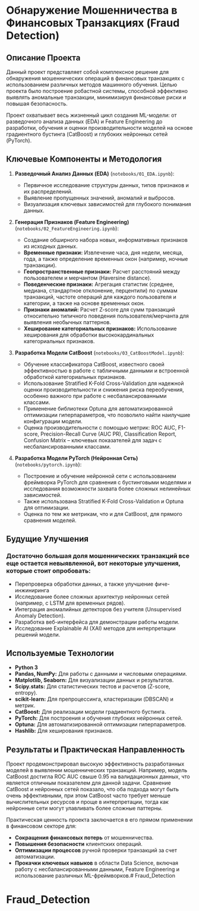 # Обнаружение Мошенничества в Финансовых Транзакциях (Fraud Detection)

## Описание Проекта

Данный проект представляет собой комплексное решение для обнаружения мошеннических операций в финансовых транзакциях с использованием различных методов машинного обучения. Целью проекта было построение робастной системы, способной эффективно выявлять аномальные транзакции, минимизируя финансовые риски и повышая безопасность.

Проект охватывает весь жизненный цикл создания ML-модели: от разведочного анализа данных (EDA) и Feature Engineering до разработки, обучения и оценки производительности моделей на основе градиентного бустинга (CatBoost) и глубоких нейронных сетей (PyTorch).

## Ключевые Компоненты и Методология

1.  **Разведочный Анализ Данных (EDA)** (`notebooks/01_EDA.ipynb`):
    * Первичное исследование структуры данных, типов признаков и их распределений.
    * Выявление пропущенных значений, аномалий и выбросов.
    * Визуализация ключевых зависимостей для глубокого понимания данных.

2.  **Генерация Признаков (Feature Engineering)** (`notebooks/02_FeatureEngineering.ipynb`):
    * Создание обширного набора новых, информативных признаков из исходных данных.
    * **Временные признаки:** Извлечение часа, дня недели, месяца, года, а также определение временных окон (например, ночные транзакции).
    * **Геопространственные признаки:** Расчет расстояний между пользователем и мерчантом (Haversine distance).
    * **Поведенческие признаки:** Агрегация статистик (среднее, медиана, стандартное отклонение, перцентили) по суммам транзакций, частоте операций для каждого пользователя и категории, а также на основе временных окон.
    * **Признаки аномалий:** Расчет Z-score для сумм транзакций относительно типичного поведения пользователя/мерчанта для выявления необычных паттернов.
    * **Хеширование категориальных признаков:** Использование хеширования для обработки высококардинальных категориальных признаков.

3.  **Разработка Модели CatBoost** (`notebooks/03_CatBoostModel.ipynb`):
    * Обучение классификатора CatBoost, известного своей эффективностью в работе с табличными данными и встроенной обработкой категориальных признаков.
    * Использование Stratified K-Fold Cross-Validation для надежной оценки производительности и снижения риска переобучения, особенно важного при работе с несбалансированными классами.
    * Применение библиотеки Optuna для автоматизированной оптимизации гиперпараметров, что позволило найти наилучшие конфигурации модели.
    * Оценка производительности с помощью метрик: ROC AUC, F1-score, Precision-Recall Curve (AUC PR), Classification Report, Confusion Matrix – ключевых показателей для задач с несбалансированными классами.

4.  **Разработка Модели PyTorch (Нейронная Сеть)** (`notebooks/pytorch.ipynb`):
    * Построение и обучение нейронной сети с использованием фреймворка PyTorch для сравнения с бустинговыми моделями и исследования возможности захвата более сложных нелинейных зависимостей.
    * Также использована Stratified K-Fold Cross-Validation и Optuna для оптимизации.
    * Оценка по тем же метрикам, что и для CatBoost, для прямого сравнения моделей.


## Будущие Улучшения
### Достаточно большая доля мошеннических транзакций все еще остается невыявленной, вот некоторые улучшения, которые стоит опробовать:
* Перепроверка обработки данных, а также улучшение фиче-инжиниринга
* Исследование более сложных архитектур нейронных сетей (например, с LSTM для временных рядов).
* Интеграция аномалийных детекторов без учителя (Unsupervised Anomaly Detection).
* Разработка веб-интерфейса для демонстрации работы модели.
* Исследование Explainable AI (XAI) методов для интерпретации решений модели.

## Используемые Технологии

* **Python 3**
* **Pandas, NumPy:** Для работы с данными и числовыми операциями.
* **Matplotlib, Seaborn:** Для визуализации данных и результатов.
* **Scipy.stats:** Для статистических тестов и расчетов (Z-score, entropy).
* **scikit-learn:** Для препроцессинга, кластеризации (DBSCAN) и метрик.
* **CatBoost:** Для реализации модели градиентного бустинга.
* **PyTorch:** Для построения и обучения глубоких нейронных сетей.
* **Optuna:** Для автоматизированной оптимизации гиперпараметров.
* **Hashlib:** Для хеширования признаков.

## Результаты и Практическая Направленность

Проект продемонстрировал высокую эффективность разработанных моделей в выявлении мошеннических транзакций. Например, модель CatBoost достигла ROC AUC свыше 0.95 на валидационных данных, что является отличным показателем для данной задачи. Сравнение CatBoost и нейронных сетей показало, что оба подхода могут быть очень эффективными, при этом CatBoost часто требует меньше вычислительных ресурсов и проще в интерпретации, тогда как нейронные сети могут улавливать более сложные паттерны.

Практическая ценность проекта заключается в его прямом применении в финансовом секторе для:
* **Сокращения финансовых потерь** от мошенничества.
* **Повышения безопасности** клиентских операций.
* **Оптимизации процессов** ручной проверки транзакций за счет автоматизации.
* **Прокачки ключевых навыков** в области Data Science, включая работу с несбалансированными данными, Feature Engineering и использование различных ML-фреймворков.# Fraud_Detection
# Fraud_Detection
